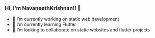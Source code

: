### Hi, i'm NavaneethKrishnan!! 👋

<!--
**iam-navaneeth/iam-navaneeth** is a ✨ _special_ ✨ repository because its `README.md` (this file) appears on your GitHub profile.

Here are some ideas to get you started: 
-->

- 🔭 I’m currently working on static web development
- 🌱 I’m currently learning Flutter 
- 👯 I’m looking to collaborate on static websites and flutter projects
 <!--
- 🤔 I’m looking for help with ...
- 💬 Ask me about ...
- 📫 How to reach me: ...
- 😄 Pronouns: ...
- ⚡ Fun fact: ...
-->

